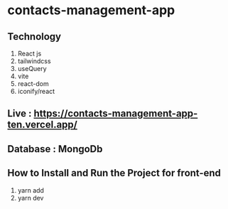 # contacts-management-app

## Technology
1. React js
2. tailwindcss
3. useQuery
4. vite
5. react-dom
6. iconify/react



## Live : https://contacts-management-app-ten.vercel.app/

## Database : MongoDb

## How to Install and Run the Project for front-end

1. yarn add 
2. yarn dev
